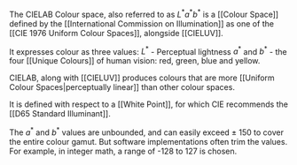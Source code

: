 The CIELAB Colour space, also referred to as $L^*a^*b^*$ is a [[Colour Space]] defined by the [[International Commission on Illumination]] as one of the [[CIE 1976 Uniform Colour Spaces]], alongside [[CIELUV]].

It expresses colour as three values:
$L^*$ - Perceptual lightness
$a^*$ and $b^*$ - the four [[Unique Colours]] of human vision: red, green, blue and yellow.

CIELAB, along with [[CIELUV]] produces colours that are more [[Uniform Colour Spaces|perceptually linear]] than other colour spaces.

It is defined with respect to a [[White Point]], for which CIE recommends the [[D65 Standard Illuminant]].

The $a^*$ and $b^*$ values are unbounded, and can easily exceed $\pm$ 150 to cover the entire colour gamut. But software implementations often trim the values. For example, in integer math, a range of -128 to 127 is chosen.